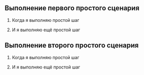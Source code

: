 ## Выполнение первого простого сценария
  1. Когда я выполняю простой шаг

  2. И     я выполняю ещё простой шаг

## Выполнение второго простого сценария
  1. Когда я выполняю простой шаг

  2. И     я выполняю ещё простой шаг
